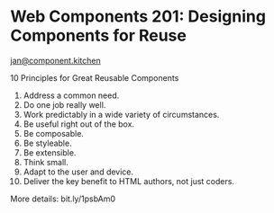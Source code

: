 # Web Components 201: Designing Components for Reuse

jan@component.kitchen

10 Principles for Great Reusable Components

 1. Address a common need.
 2. Do one job really well.
 3. Work predictably in a wide variety of circumstances.
 4. Be useful right out of the box.
 5. Be composable.
 6. Be styleable.
 7. Be extensible.
 8. Think small.
 9. Adapt to the user and device.
10. Deliver the key benefit to HTML authors, not just coders.

More details: bit.ly/1psbAm0
